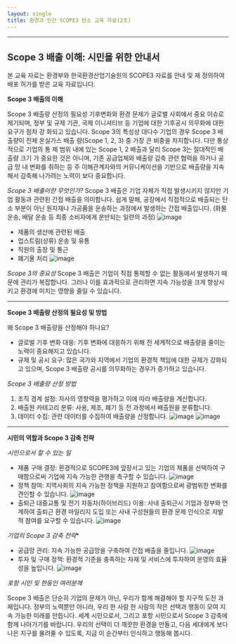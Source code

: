 ```yaml
---
layout: single
title: 환경과 인간 SCOPE3 탄소 교육 자료(2조)
---
```



---
**Scope 3 배출 이해: 시민을 위한 안내서**
---

본 교육 자료는 환경부와 한국환경산업기술원의 SCOPE3 자료를 안내 및 재 정의하여 배포 허가를 받은 교육 자료입니다.

**Scope 3 배출의 이해**

Scope 3 배출량 산정의 필요성
기후변화와 환경 문제가 글로벌 사회에서 중요 이슈로 제기되며, 정부 및 규제 
기관, 국제 이니셔티브 등 기업에 대한 기후공시 의무화에 대한 요구가 점차 강
화되고 있습니다. 
Scope 3의 특성상 대다수 기업의 경우 Scope 3 배출량이 전체 온실가스 배출
량(Scope 1, 2, 3) 중 가장 큰 비중을 차지합니다. 다만 통상적으로 기업의 통
제 범위 내에 있는 Scope 1, 2 배출과 달리 Scope 3는 절대적인 배출량 크기
가 중요한 것은 아니며, 기존 공급업체와 배출량 감축 관련 협력을 하거나 공급
망 내 변화를 취하는 등 주 이해관계자와의 커뮤니케이션을 기반으로 배출량을 
지속해서 감축해 나가려는 노력이 보다 중요합니다.

*Scope 3 배출이란 무엇인가?*
Scope 3 배출은 기업 자체가 직접 발생시키지 않지만 기업 활동과 관련된 간접 배출을 의미합니다. 쉽게 말해, 공장에서 직접적으로 배출되는 탄소 부분이 아닌 원자재나 가공품을 운송하는 과정에서 발생하는 간접 배출입니다. (화물 운송, 배달 운송 등 최종 소비자에게 운반되는 일련의 과정)
![image](https://github.com/user-attachments/assets/62ba4eaa-ca03-468d-82d2-ff5aa5c7ffc1)

- 제품의 생산에 관련된 배출
- 업스트림(상류) 운송 및 유통
- 직원의 출장 및 통근
- 폐기물 처리
![image](https://github.com/user-attachments/assets/6b2cf64e-2b5c-4583-b008-06e848271055)

*Scope 3의 중요성*
Scope 3 배출은 기업이 직접 통제할 수 없는 활동에서 발생하기 때문에 관리가 복잡합니다. 그러나 이를 효과적으로 관리하면 지속 가능성을 크게 향상시키고 환경에 미치는 영향을 줄일 수 있습니다.

---

**Scope 3 배출량 산정의 필요성 및 방법**

왜 Scope 3 배출량을 산정해야 하나요?
- 글로벌 기후 변화 대응: 기후 변화에 대응하기 위해 전 세계적으로 배출량을 줄이는 노력이 중요해지고 있습니다.
- 규제 및 공시 요구: 많은 국가와 지역에서 기업의 환경적 책임에 대한 규제가 강화되고 있으며, Scope 3 배출량 공시를 의무화하는 경우가 증가하고 있습니다.

*Scope 3 배출량 산정 방법*
1. 조직 경계 설정: 자사의 영향력을 평가하고 이에 따라 배출량을 계산합니다.
2. 배출원 카테고리 분류: 사용, 제조, 폐기 등 전 과정에서 배출원을 분류합니다.
3. 데이터 수집: 관련 데이터를 수집하여 배출량을 산정합니다.
![image](https://github.com/user-attachments/assets/821fb0e7-7957-407b-b342-e278e55fcb7b)
![image](https://github.com/user-attachments/assets/3d31d1fd-af28-4279-b85c-f1aaff90bf12)

---

**시민의 역할과 Scope 3 감축 전략**

*시민으로서 할 수 있는 일*
- 제품 구매 결정: 환경적으로 SCOPE3에 앞장서고 있는 기업의 제품을 선택하여 구매함으로써 기업에 지속 가능한 관행을 촉구할 수 있습니다.
  ![image](https://github.com/user-attachments/assets/1f4f1273-d4cc-4119-9b2c-15fd029b3090)
- 정책 참여: 지역사회의 지속 가능한 정책을 지원하고 참여함으로써 광범위한 변화를 견인할 수 있습니다.
  ![image](https://github.com/user-attachments/assets/464666fd-6766-48ab-9aed-e0c512ca56f7)
- 출퇴근 대중교통 및 전기 자동차(하이브리드) 이용: 사내 출퇴근시 기업과 정부와 연계하여 출퇴근 환경 마일리지 도입 또는 사내 구성원들의 환경 문제 인식으로 자발적 참여를 요구할 수 있습니다.
![image](https://github.com/user-attachments/assets/c322a12c-5bdb-4bca-a4f6-88d6dfd3164e)

*기업의 Scope 3 감축 전략**
- 공급망 관리: 지속 가능한 공급망을 구축하여 간접 배출을 줄입니다.
  ![image](https://github.com/user-attachments/assets/c8afd8e4-8377-4eef-85a9-7da0a985f5cb)
- 투자 및 구매 정책: 환경적 기준을 충족하는 자재 및 서비스에 투자하여 운영의 효율성을 높입니다.
 ![image](https://github.com/user-attachments/assets/530bea90-6d7a-4a08-8f74-06658865ad6c)


*포항 시민 및 한동인 여러분께*

Scope 3 배출은 단순히 기업의 문제가 아닌, 우리가 함께 해결해야 할 지구적 도전 과제입니다. 정부의 노력뿐만 아니라, 우리 한 사람 한 사람의 작은 선택과 행동이 모여 지속 가능한 미래를 만듭니다. 세계 시민으로서, 그리고 포항 시민으로서 Scope 3 감축에 함께 나아가기를 바랍니다. 우리의 선택이 더 깨끗한 환경을 만들고, 다음 세대에게 보다 나은 지구를 물려줄 수 있도록, 지금 이 순간부터 인식하고 행동해 봅시다.


